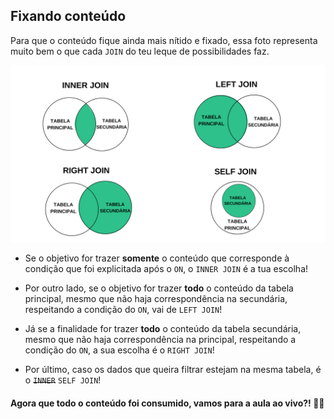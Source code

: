 ## Fixando conteúdo

Para que o conteúdo fique ainda mais nítido e fixado, essa foto representa muito bem o que cada ``JOIN`` do teu leque de possibilidades faz.  

![Tipo Table](../images/JOINS.jpg)

- Se o objetivo for trazer **somente** o conteúdo que corresponde à condição que foi explicitada após o ``ON``, o ``INNER JOIN`` é a tua escolha!  

- Por outro lado, se o objetivo for trazer **todo** o conteúdo da tabela principal, mesmo que não haja correspondência na secundária, respeitando a condição do ``ON``, vai de ``LEFT JOIN``!  

- Já se a finalidade for trazer **todo** o conteúdo da tabela secundária, mesmo que não haja correspondência na principal, respeitando a condição do ``ON``, a sua escolha é o  ``RIGHT JOIN``!  

- Por último, caso os dados que queira filtrar estejam na mesma tabela, é o ~~``INNER``~~ ``SELF JOIN``!  

#### Agora que todo o conteúdo foi consumido, vamos para a aula ao vivo?! 🔴🎥